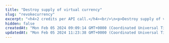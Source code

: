 ```yaml
---
title: "Destroy supply of virtual currency"
slug: "revokecurrency"
excerpt: "<h4>2 credits per API call.</h4><br/>\n<p>Destroy supply of virtual currency linked on the given accountId. Method decreases the total supply of the currency.<br/>\nThis method creates Ledger transaction with operationType REVOKE with undefined counterAccountId.</p>"
hidden: false
createdAt: "Mon Feb 05 2024 09:09:14 GMT+0000 (Coordinated Universal Time)"
updatedAt: "Mon Feb 05 2024 11:23:38 GMT+0000 (Coordinated Universal Time)"
---
```


